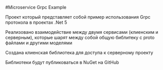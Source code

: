 #Microservice Grpc Example

Проект который представляет собой пример использования Grpc протокола в проектах .Net 5

Реализовано взаимодействие между двумя сервисами (клиенским и серверным), 
которые шарят между собой общую библитеку с proto файлами и другими моделями

Создана клиенская библиотека для доступа к серверному проекту

Библиотеки будут публиковаться в NuGet на GitHub